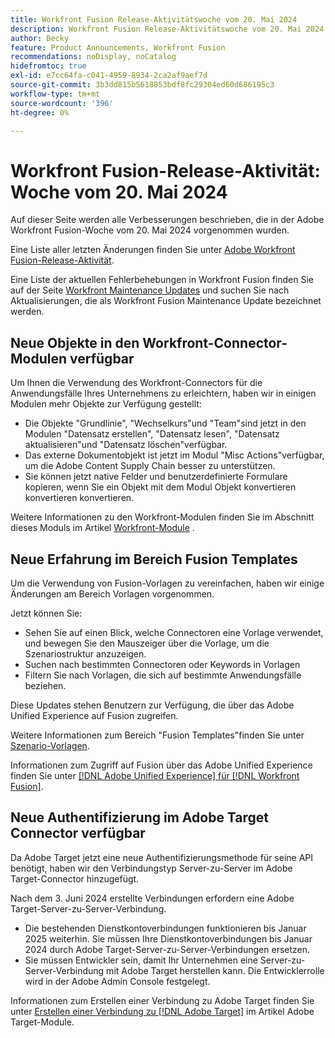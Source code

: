 ```yaml
---
title: Workfront Fusion Release-Aktivitätswoche vom 20. Mai 2024
description: Workfront Fusion Release-Aktivitätswoche vom 20. Mai 2024
author: Becky
feature: Product Announcements, Workfront Fusion
recommendations: noDisplay, noCatalog
hidefromtoc: true
exl-id: e7cc64fa-c041-4959-8934-2ca2af9aef7d
source-git-commit: 3b3dd815b5618853bdf8fc29304ed60d686195c3
workflow-type: tm+mt
source-wordcount: '396'
ht-degree: 0%

---
```


# Workfront Fusion-Release-Aktivität: Woche vom 20. Mai 2024

Auf dieser Seite werden alle Verbesserungen beschrieben, die in der Adobe Workfront Fusion-Woche vom 20. Mai 2024 vorgenommen wurden.

Eine Liste aller letzten Änderungen finden Sie unter [Adobe Workfront Fusion-Release-Aktivität](../../../product-announcements/product-releases/fusion-release-activity/fusion-release-activity.md).

Eine Liste der aktuellen Fehlerbehebungen in Workfront Fusion finden Sie auf der Seite [Workfront Maintenance Updates](https://experienceleague.adobe.com/docs/workfront-known-issues/releases/current-updates.html) und suchen Sie nach Aktualisierungen, die als Workfront Fusion Maintenance Update bezeichnet werden.

## Neue Objekte in den Workfront-Connector-Modulen verfügbar

Um Ihnen die Verwendung des Workfront-Connectors für die Anwendungsfälle Ihres Unternehmens zu erleichtern, haben wir in einigen Modulen mehr Objekte zur Verfügung gestellt:

* Die Objekte &quot;Grundlinie&quot;, &quot;Wechselkurs&quot;und &quot;Team&quot;sind jetzt in den Modulen &quot;Datensatz erstellen&quot;, &quot;Datensatz lesen&quot;, &quot;Datensatz aktualisieren&quot;und &quot;Datensatz löschen&quot;verfügbar.
* Das externe Dokumentobjekt ist jetzt im Modul &quot;Misc Actions&quot;verfügbar, um die Adobe Content Supply Chain besser zu unterstützen.
* Sie können jetzt native Felder und benutzerdefinierte Formulare kopieren, wenn Sie ein Objekt mit dem Modul Objekt konvertieren konvertieren konvertieren.

Weitere Informationen zu den Workfront-Modulen finden Sie im Abschnitt dieses Moduls im Artikel [Workfront-Module](/help/quicksilver/workfront-fusion/apps-and-their-modules/workfront-modules.md) .

## Neue Erfahrung im Bereich Fusion Templates

Um die Verwendung von Fusion-Vorlagen zu vereinfachen, haben wir einige Änderungen am Bereich Vorlagen vorgenommen.

Jetzt können Sie:

* Sehen Sie auf einen Blick, welche Connectoren eine Vorlage verwendet, und bewegen Sie den Mauszeiger über die Vorlage, um die Szenariostruktur anzuzeigen.
* Suchen nach bestimmten Connectoren oder Keywords in Vorlagen
* Filtern Sie nach Vorlagen, die sich auf bestimmte Anwendungsfälle beziehen.

Diese Updates stehen Benutzern zur Verfügung, die über das Adobe Unified Experience auf Fusion zugreifen.

Weitere Informationen zum Bereich &quot;Fusion Templates&quot;finden Sie unter [Szenario-Vorlagen](/help/quicksilver/workfront-fusion/scenarios/templates/fusion-templates.md).

Informationen zum Zugriff auf Fusion über das Adobe Unified Experience finden Sie unter [[!DNL Adobe Unified Experience] für  [!DNL Workfront Fusion]](/help/quicksilver/workfront-fusion/fusion-in-admin-console/fusion-unified-experience.md).

## Neue Authentifizierung im Adobe Target Connector verfügbar

Da Adobe Target jetzt eine neue Authentifizierungsmethode für seine API benötigt, haben wir den Verbindungstyp Server-zu-Server im Adobe Target-Connector hinzugefügt.

Nach dem 3. Juni 2024 erstellte Verbindungen erfordern eine Adobe Target-Server-zu-Server-Verbindung.

* Die bestehenden Dienstkontoverbindungen funktionieren bis Januar 2025 weiterhin. Sie müssen Ihre Dienstkontoverbindungen bis Januar 2024 durch Adobe Target-Server-zu-Server-Verbindungen ersetzen.
* Sie müssen Entwickler sein, damit Ihr Unternehmen eine Server-zu-Server-Verbindung mit Adobe Target herstellen kann. Die Entwicklerrolle wird in der Adobe Admin Console festgelegt.

Informationen zum Erstellen einer Verbindung zu Adobe Target finden Sie unter [Erstellen einer Verbindung zu  [!DNL Adobe Target]](/help/quicksilver/workfront-fusion/apps-and-their-modules/adobe-target-modules.md#create-a-connection-to-adobe-target) im Artikel Adobe Target-Module.
